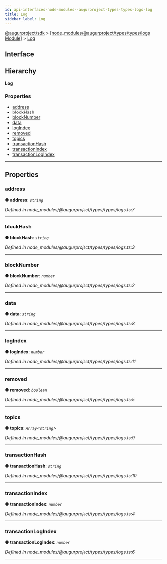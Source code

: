 ```yaml
---
id: api-interfaces-node-modules--augurproject-types-types-logs-log
title: Log
sidebar_label: Log
---
```


[@augurproject/sdk](api-readme.md) > [[node_modules/@augurproject/types/types/logs Module]](api-modules-node-modules--augurproject-types-types-logs-module.md) > [Log](api-interfaces-node-modules--augurproject-types-types-logs-log.md)

## Interface

## Hierarchy

**Log**

### Properties

* [address](api-interfaces-node-modules--augurproject-types-types-logs-log.md#address)
* [blockHash](api-interfaces-node-modules--augurproject-types-types-logs-log.md#blockhash)
* [blockNumber](api-interfaces-node-modules--augurproject-types-types-logs-log.md#blocknumber)
* [data](api-interfaces-node-modules--augurproject-types-types-logs-log.md#data)
* [logIndex](api-interfaces-node-modules--augurproject-types-types-logs-log.md#logindex)
* [removed](api-interfaces-node-modules--augurproject-types-types-logs-log.md#removed)
* [topics](api-interfaces-node-modules--augurproject-types-types-logs-log.md#topics)
* [transactionHash](api-interfaces-node-modules--augurproject-types-types-logs-log.md#transactionhash)
* [transactionIndex](api-interfaces-node-modules--augurproject-types-types-logs-log.md#transactionindex)
* [transactionLogIndex](api-interfaces-node-modules--augurproject-types-types-logs-log.md#transactionlogindex)

---

## Properties

<a id="address"></a>

###  address

**● address**: *`string`*

*Defined in node_modules/@augurproject/types/types/logs.ts:7*

___
<a id="blockhash"></a>

###  blockHash

**● blockHash**: *`string`*

*Defined in node_modules/@augurproject/types/types/logs.ts:3*

___
<a id="blocknumber"></a>

###  blockNumber

**● blockNumber**: *`number`*

*Defined in node_modules/@augurproject/types/types/logs.ts:2*

___
<a id="data"></a>

###  data

**● data**: *`string`*

*Defined in node_modules/@augurproject/types/types/logs.ts:8*

___
<a id="logindex"></a>

###  logIndex

**● logIndex**: *`number`*

*Defined in node_modules/@augurproject/types/types/logs.ts:11*

___
<a id="removed"></a>

###  removed

**● removed**: *`boolean`*

*Defined in node_modules/@augurproject/types/types/logs.ts:5*

___
<a id="topics"></a>

###  topics

**● topics**: *`Array`<`string`>*

*Defined in node_modules/@augurproject/types/types/logs.ts:9*

___
<a id="transactionhash"></a>

###  transactionHash

**● transactionHash**: *`string`*

*Defined in node_modules/@augurproject/types/types/logs.ts:10*

___
<a id="transactionindex"></a>

###  transactionIndex

**● transactionIndex**: *`number`*

*Defined in node_modules/@augurproject/types/types/logs.ts:4*

___
<a id="transactionlogindex"></a>

###  transactionLogIndex

**● transactionLogIndex**: *`number`*

*Defined in node_modules/@augurproject/types/types/logs.ts:6*

___

